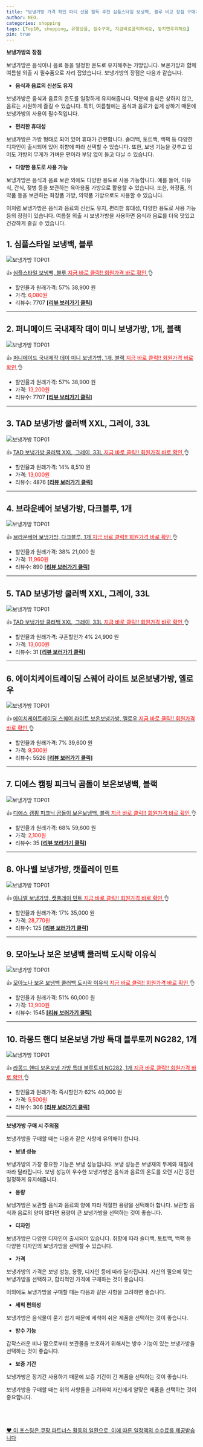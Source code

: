 ```yaml
---
title: "보냉가방 가격 확인 파티 선물 필독 추천 심플스타일 보냉백, 블루 비교 장점 구매가이드"
author: NEO.
categories: shopping
tags: [Top10, shopping, 유행상품, 필수구매, 지금바로클릭하세요, 놓치면후회해요]
pin: true
---
```

**보냉가방의 장점**

보냉가방은 음식이나 음료 등을 일정한 온도로 유지해주는 가방입니다. 보온가방과 함께 여름철 외출 시 필수품으로 자리 잡았습니다. 보냉가방의 장점은 다음과 같습니다.

* **음식과 음료의 신선도 유지**

보냉가방은 음식과 음료의 온도를 일정하게 유지해줍니다. 덕분에 음식은 상하지 않고, 음료는 시원하게 즐길 수 있습니다. 특히, 여름철에는 음식과 음료가 쉽게 상하기 때문에 보냉가방의 사용이 필수적입니다.

* **편리한 휴대성**

보냉가방은 가방 형태로 되어 있어 휴대가 간편합니다. 숄더백, 토트백, 백팩 등 다양한 디자인이 출시되어 있어 취향에 따라 선택할 수 있습니다. 또한, 보냉 기능을 갖추고 있어도 가방의 무게가 가벼운 편이라 부담 없이 들고 다닐 수 있습니다.

* **다양한 용도로 사용 가능**

보냉가방은 음식과 음료 보관 외에도 다양한 용도로 사용 가능합니다. 예를 들어, 이유식, 간식, 젖병 등을 보관하는 육아용품 가방으로 활용할 수 있습니다. 또한, 화장품, 의약품 등을 보관하는 화장품 가방, 의약품 가방으로도 사용할 수 있습니다.

이처럼 보냉가방은 음식과 음료의 신선도 유지, 편리한 휴대성, 다양한 용도로 사용 가능 등의 장점이 있습니다. 여름철 외출 시 보냉가방을 사용하면 음식과 음료를 더욱 맛있고 건강하게 즐길 수 있습니다.

   

## 1. 심플스타일 보냉백, 블루

![보냉가방 TOP01](https://thumbnail6.coupangcdn.com/thumbnails/remote/230x230ex/image/rs_quotation_api/urqmj2qa/dab96c215cc14ec7a7e934d537b885ca.jpg)


👍 [심플스타일 보냉백, 블루 <font color=red> 지금 바로 클릭!! 회원가격 바로 확인 </font> ](https://link.coupang.com/re/AFFSDP?lptag=AF3617701&subid=GithubCoopas&pageKey=5883233011&traceid=V0-153&itemId=10324575485&vendorItemId=77606817326) 👌 


- 할인율과 원래가격: 57%  38,900   원
- 가격: <span style='color:red'>6,080원</span>
- 리뷰수: 7707  [**[리뷰 보러가기 클릭]**](https://link.coupang.com/re/AFFSDP?lptag=AF3617701&subid=GithubCoopas&pageKey=5883233011&traceid=V0-153&itemId=10324575485&vendorItemId=77606817326)

---


   

## 2. 퍼니메이드 국내제작 데이 미니 보냉가방, 1개, 블랙

![보냉가방 TOP01](https://thumbnail9.coupangcdn.com/thumbnails/remote/230x230ex/image/retail/images/1057270125352331-bbd7686a-1307-45c6-93c6-3cd9fe5ee1f9.jpg)


👍 [퍼니메이드 국내제작 데이 미니 보냉가방, 1개, 블랙 <font color=red> 지금 바로 클릭!! 회원가격 바로 확인 </font> ](https://link.coupang.com/re/AFFSDP?lptag=AF3617701&subid=GithubCoopas&pageKey=99300300&traceid=V0-153&itemId=303916093&vendorItemId=3749467104) 👌 


- 할인율과 원래가격: 57%  38,900   원
- 가격: <span style='color:red'>13,200원</span>
- 리뷰수: 7707  [**[리뷰 보러가기 클릭]**](https://link.coupang.com/re/AFFSDP?lptag=AF3617701&subid=GithubCoopas&pageKey=99300300&traceid=V0-153&itemId=303916093&vendorItemId=3749467104)

---


   

## 3. TAD 보냉가방 쿨러백 XXL, 그레이, 33L

![보냉가방 TOP01](https://thumbnail10.coupangcdn.com/thumbnails/remote/230x230ex/image/retail/images/3173777043513696-a6fa561d-1310-4f82-b0d9-5558bbfba3a3.jpg)


👍 [TAD 보냉가방 쿨러백 XXL, 그레이, 33L <font color=red> 지금 바로 클릭!! 회원가격 바로 확인 </font> ](https://link.coupang.com/re/AFFSDP?lptag=AF3617701&subid=GithubCoopas&pageKey=7230229400&traceid=V0-153&itemId=18344543817&vendorItemId=80105298654) 👌 


- 할인율과 원래가격: 14%  8,510   원
- 가격: <span style='color:red'>13,000원</span>
- 리뷰수: 4876  [**[리뷰 보러가기 클릭]**](https://link.coupang.com/re/AFFSDP?lptag=AF3617701&subid=GithubCoopas&pageKey=7230229400&traceid=V0-153&itemId=18344543817&vendorItemId=80105298654)

---


   

## 4. 브라운베어 보냉가방, 다크블루, 1개

![보냉가방 TOP01](https://thumbnail6.coupangcdn.com/thumbnails/remote/230x230ex/image/rs_quotation_api/skurirjm/2a764543adc84b48be45704fc581da41.jpg)


👍 [브라운베어 보냉가방, 다크블루, 1개 <font color=red> 지금 바로 클릭!! 회원가격 바로 확인 </font> ](https://link.coupang.com/re/AFFSDP?lptag=AF3617701&subid=GithubCoopas&pageKey=5448569241&traceid=V0-153&itemId=8308160673&vendorItemId=75596052454) 👌 


- 할인율과 원래가격: 38%  21,000   원
- 가격: <span style='color:red'>11,960원</span>
- 리뷰수: 890  [**[리뷰 보러가기 클릭]**](https://link.coupang.com/re/AFFSDP?lptag=AF3617701&subid=GithubCoopas&pageKey=5448569241&traceid=V0-153&itemId=8308160673&vendorItemId=75596052454)

---


   

## 5. TAD 보냉가방 쿨러백 XXL, 그레이, 33L

![보냉가방 TOP01](https://thumbnail10.coupangcdn.com/thumbnails/remote/230x230ex/image/retail/images/3173777043513696-a6fa561d-1310-4f82-b0d9-5558bbfba3a3.jpg)


👍 [TAD 보냉가방 쿨러백 XXL, 그레이, 33L <font color=red> 지금 바로 클릭!! 회원가격 바로 확인 </font> ](https://link.coupang.com/re/AFFSDP?lptag=AF3617701&subid=GithubCoopas&pageKey=7230229400&traceid=V0-153&itemId=18344543817&vendorItemId=80105298654) 👌 


- 할인율과 원래가격: 쿠폰할인가 4%  24,900   원
- 가격: <span style='color:red'>13,000원</span>
- 리뷰수: 31  [**[리뷰 보러가기 클릭]**](https://link.coupang.com/re/AFFSDP?lptag=AF3617701&subid=GithubCoopas&pageKey=7230229400&traceid=V0-153&itemId=18344543817&vendorItemId=80105298654)

---


   

## 6. 에이치케이트레이딩 스퀘어 라이트 보온보냉가방, 옐로우

![보냉가방 TOP01](https://thumbnail7.coupangcdn.com/thumbnails/remote/230x230ex/image/rs_quotation_api/fk1hnaga/b39dd0d85c5347cb983a6f27bf9bc49a.jpg)


👍 [에이치케이트레이딩 스퀘어 라이트 보온보냉가방, 옐로우 <font color=red> 지금 바로 클릭!! 회원가격 바로 확인 </font> ](https://link.coupang.com/re/AFFSDP?lptag=AF3617701&subid=GithubCoopas&pageKey=6101700512&traceid=V0-153&itemId=11505156825&vendorItemId=84965402241) 👌 


- 할인율과 원래가격: 7%  39,600   원
- 가격: <span style='color:red'>9,300원</span>
- 리뷰수: 5526  [**[리뷰 보러가기 클릭]**](https://link.coupang.com/re/AFFSDP?lptag=AF3617701&subid=GithubCoopas&pageKey=6101700512&traceid=V0-153&itemId=11505156825&vendorItemId=84965402241)

---


   

## 7. 디에스 캠핑 피크닉 곰돌이 보온보냉백, 블랙

![보냉가방 TOP01](https://thumbnail7.coupangcdn.com/thumbnails/remote/230x230ex/image/retail/images/2022/12/29/11/2/2a4759ef-721d-4741-96ed-3de935696f39.png)


👍 [디에스 캠핑 피크닉 곰돌이 보온보냉백, 블랙 <font color=red> 지금 바로 클릭!! 회원가격 바로 확인 </font> ](https://link.coupang.com/re/AFFSDP?lptag=AF3617701&subid=GithubCoopas&pageKey=7030298317&traceid=V0-153&itemId=17347695766&vendorItemId=84518086669) 👌 


- 할인율과 원래가격: 68%  59,600   원
- 가격: <span style='color:red'>2,100원</span>
- 리뷰수: 35  [**[리뷰 보러가기 클릭]**](https://link.coupang.com/re/AFFSDP?lptag=AF3617701&subid=GithubCoopas&pageKey=7030298317&traceid=V0-153&itemId=17347695766&vendorItemId=84518086669)

---


   

## 8. 아나벨 보냉가방, 캣플레이 민트

![보냉가방 TOP01](https://thumbnail8.coupangcdn.com/thumbnails/remote/230x230ex/image/retail/images/2020/08/03/20/9/3b516866-883a-4512-beec-bb3a33ce8a4e.jpg)


👍 [아나벨 보냉가방, 캣플레이 민트 <font color=red> 지금 바로 클릭!! 회원가격 바로 확인 </font> ](https://link.coupang.com/re/AFFSDP?lptag=AF3617701&subid=GithubCoopas&pageKey=1945168367&traceid=V0-153&itemId=3302548058&vendorItemId=71289467625) 👌 


- 할인율과 원래가격: 17%  35,000   원
- 가격: <span style='color:red'>28,770원</span>
- 리뷰수: 125  [**[리뷰 보러가기 클릭]**](https://link.coupang.com/re/AFFSDP?lptag=AF3617701&subid=GithubCoopas&pageKey=1945168367&traceid=V0-153&itemId=3302548058&vendorItemId=71289467625)

---


   

## 9. 모아노나 보온 보냉백 쿨러백 도시락 이유식

![보냉가방 TOP01](https://thumbnail9.coupangcdn.com/thumbnails/remote/230x230ex/image/vendor_inventory/fddf/06795e121c2d4e5e2622555b050a5216565249180224320e1c56c8af8b9b.png)


👍 [모아노나 보온 보냉백 쿨러백 도시락 이유식 <font color=red> 지금 바로 클릭!! 회원가격 바로 확인 </font> ](https://link.coupang.com/re/AFFSDP?lptag=AF3617701&subid=GithubCoopas&pageKey=7320102931&traceid=V0-153&itemId=18772772320&vendorItemId=85863377029) 👌 


- 할인율과 원래가격: 51%  60,000   원
- 가격: <span style='color:red'>13,900원</span>
- 리뷰수: 1545  [**[리뷰 보러가기 클릭]**](https://link.coupang.com/re/AFFSDP?lptag=AF3617701&subid=GithubCoopas&pageKey=7320102931&traceid=V0-153&itemId=18772772320&vendorItemId=85863377029)

---


   

## 10. 라몽드 핸디 보온보냉 가방 특대 블루토끼 NG282, 1개

![보냉가방 TOP01](https://thumbnail9.coupangcdn.com/thumbnails/remote/230x230ex/image/retail/images/2018/06/07/15/3/ed9f49f4-688b-4eb9-b437-07bbbafb63e8.jpg)


👍 [라몽드 핸디 보온보냉 가방 특대 블루토끼 NG282, 1개 <font color=red> 지금 바로 클릭!! 회원가격 바로 확인 </font> ](https://link.coupang.com/re/AFFSDP?lptag=AF3617701&subid=GithubCoopas&pageKey=98375427&traceid=V0-153&itemId=301766562&vendorItemId=3743109009) 👌 


- 할인율과 원래가격: 즉시할인가 62%  40,000   원
- 가격: <span style='color:red'>5,500원</span>
- 리뷰수: 306  [**[리뷰 보러가기 클릭]**](https://link.coupang.com/re/AFFSDP?lptag=AF3617701&subid=GithubCoopas&pageKey=98375427&traceid=V0-153&itemId=301766562&vendorItemId=3743109009)

---
**보냉가방 구매 시 주의점**

보냉가방을 구매할 때는 다음과 같은 사항에 유의해야 합니다.

* **보냉 성능**

보냉가방의 가장 중요한 기능은 보냉 성능입니다. 보냉 성능은 보냉재의 두께와 재질에 따라 달라집니다. 보냉 성능이 우수한 보냉가방은 음식과 음료의 온도를 오랜 시간 동안 일정하게 유지해줍니다.

* **용량**

보냉가방은 보관할 음식과 음료의 양에 따라 적절한 용량을 선택해야 합니다. 보관할 음식과 음료의 양이 많다면 용량이 큰 보냉가방을 선택하는 것이 좋습니다.

* **디자인**

보냉가방은 다양한 디자인이 출시되어 있습니다. 취향에 따라 숄더백, 토트백, 백팩 등 다양한 디자인의 보냉가방을 선택할 수 있습니다.

* **가격**

보냉가방의 가격은 보냉 성능, 용량, 디자인 등에 따라 달라집니다. 자신의 필요에 맞는 보냉가방을 선택하고, 합리적인 가격에 구매하는 것이 좋습니다.

이외에도 보냉가방을 구매할 때는 다음과 같은 사항을 고려하면 좋습니다.

* **세척 편의성**

보냉가방은 음식물이 묻기 쉽기 때문에 세척이 쉬운 제품을 선택하는 것이 좋습니다.

* **방수 기능**

갑작스러운 비나 땀으로부터 보관물을 보호하기 위해서는 방수 기능이 있는 보냉가방을 선택하는 것이 좋습니다.

* **보증 기간**

보냉가방은 장기간 사용하기 때문에 보증 기간이 긴 제품을 선택하는 것이 좋습니다.

보냉가방을 구매할 때는 위의 사항들을 고려하여 자신에게 알맞은 제품을 선택하는 것이 중요합니다.<br><br><br><br><br> [ ❤  이 포스팅은 쿠팡 파트너스 활동의 일환으로, 이에 따른 일정액의 수수료를 제공받습니다](https://link.coupang.com/a/bcEFyh)